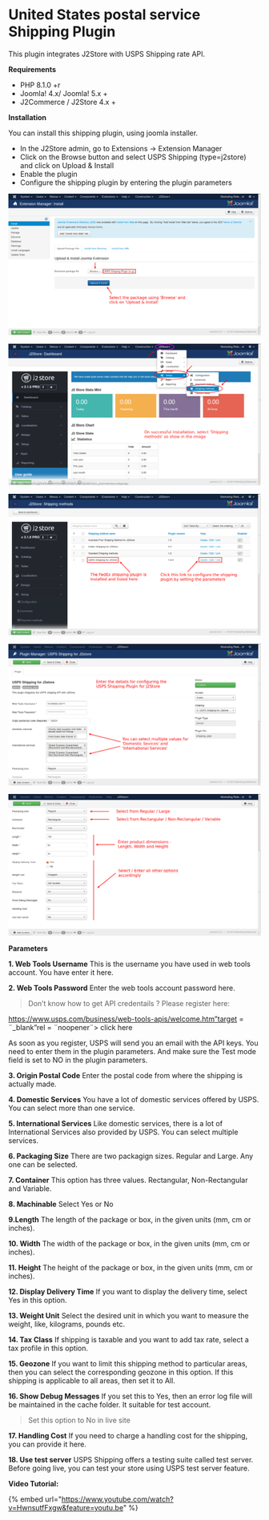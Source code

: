# United States postal service Shipping Plugin

This plugin integrates J2Store with USPS Shipping rate API.

**Requirements**

* PHP 8.1.0 +r
* Joomla! 4.x/ Joomla! 5.x +
* J2Commerce / J2Store 4.x +

**Installation**

You can install this shipping plugin, using joomla installer.

* In the J2Store admin, go to Extensions -> Extension Manager
* Click on the Browse button and select USPS Shipping (type=j2store) and click on Upload & Install
* Enable the plugin
* Configure the shipping plugin by entering the plugin parameters

![usps1](https://raw.githubusercontent.com/j2store/doc-images/master/shipping-methods/US-poratl-service-shipping-plugin/usps-ship-install.png)

![usps2](https://raw.githubusercontent.com/j2store/doc-images/master/shipping-methods/US-poratl-service-shipping-plugin/aus-ship-doc-1.png)

![usps3](https://raw.githubusercontent.com/j2store/doc-images/master/shipping-methods/US-poratl-service-shipping-plugin/usps-ship-method-list.png)

![usps4](https://raw.githubusercontent.com/j2store/doc-images/master/shipping-methods/US-poratl-service-shipping-plugin/usps-ship-config-1.png)

![usps5](https://raw.githubusercontent.com/j2store/doc-images/master/shipping-methods/US-poratl-service-shipping-plugin/usps-ship-config-2.png)

**Parameters**

**1. Web Tools Username** This is the username you have used in web tools account. You have enter it here.

**2. Web Tools Password** Enter the web tools account password here.

> Don’t know how to get API credentails ? Please register here:

https://www.usps.com/business/web-tools-apis/welcome.htm”target = ¨\_blank”rel = ¨noopener¨> click here

As soon as you register, USPS will send you an email with the API keys. You need to enter them in the plugin parameters. And make sure the Test mode field is set to NO in the plugin parameters.

**3. Origin Postal Code** Enter the postal code from where the shipping is actually made.

**4. Domestic Services** You have a lot of domestic services offered by USPS. You can select more than one service.

**5. International Services** Like domestic services, there is a lot of International Services also provided by USPS. You can select multiple services.

**6. Packaging Size** There are two packagign sizes. Regular and Large. Any one can be selected.

**7. Container** This option has three values. Rectangular, Non-Rectangular and Variable.

**8. Machinable** Select Yes or No

**9.Length** The length of the package or box, in the given units (mm, cm or inches).

**10. Width** The width of the package or box, in the given units (mm, cm or inches).

**11. Height** The height of the package or box, in the given units (mm, cm or inches).

**12. Display Delivery Time** If you want to display the delivery time, select Yes in this option.

**13. Weight Unit** Select the desired unit in which you want to measure the weight, like, kilograms, pounds etc.

**14. Tax Class** If shipping is taxable and you want to add tax rate, select a tax profile in this option.

**15. Geozone** If you want to limit this shipping method to particular areas, then you can select the corresponding geozone in this option. If this shipping is applicable to all areas, then set it to All.

**16. Show Debug Messages** If you set this to Yes, then an error log file will be maintained in the cache folder. It suitable for test account.

> Set this option to No in live site

**17. Handling Cost** If you need to charge a handling cost for the shipping, you can provide it here.

**18. Use test server** USPS Shipping offers a testing suite called test server. Before going live, you can test your store using USPS test server feature.

**Video Tutorial:**

{% embed url="https://www.youtube.com/watch?v=HwnsutfFxgw&feature=youtu.be" %}
